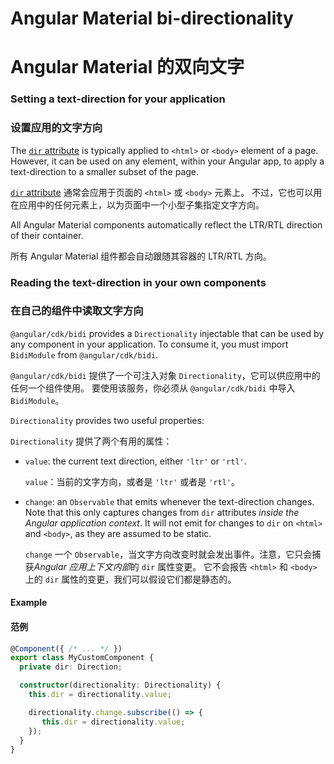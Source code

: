 # Angular Material bi-directionality

# Angular Material 的双向文字

### Setting a text-direction for your application

### 设置应用的文字方向

The [`dir` attribute](https://developer.mozilla.org/en-US/docs/Web/HTML/Global_attributes/dir)
is typically applied to `<html>` or `<body>` element of a page. However, it can be used on any
element, within your Angular app, to apply a text-direction to a smaller subset of the page.

[`dir` attribute](https://developer.mozilla.org/en-US/docs/Web/HTML/Global_attributes/dir) 通常会应用于页面的 `<html>` 或 `<body>` 元素上。
不过，它也可以用在应用中的任何元素上，以为页面中一个小型子集指定文字方向。

All Angular Material components automatically reflect the LTR/RTL direction
of their container.

所有 Angular Material 组件都会自动跟随其容器的 LTR/RTL 方向。

### Reading the text-direction in your own components

### 在自己的组件中读取文字方向

`@angular/cdk/bidi` provides a `Directionality` injectable that can be used by any component
in your application. To consume it, you must import `BidiModule` from `@angular/cdk/bidi`.

`@angular/cdk/bidi` 提供了一个可注入对象 `Directionality`，它可以供应用中的任何一个组件使用。
要使用该服务，你必须从 `@angular/cdk/bidi` 中导入 `BidiModule`。

`Directionality` provides two useful properties:

`Directionality` 提供了两个有用的属性：

* `value`: the current text direction, either `'ltr'` or `'rtl'`.

  `value`：当前的文字方向，或者是 `'ltr'` 或者是 `'rtl'`。

* `change`: an `Observable` that emits whenever the text-direction changes. Note that this only
captures changes from `dir` attributes _inside the Angular application context_. It will not
emit for changes to `dir` on `<html>` and `<body>`, as they are assumed to be static.

  `change` 一个 `Observable`，当文字方向改变时就会发出事件。注意，它只会捕获*Angular 应用上下文内部*的 `dir` 属性变更。
  它不会报告 `<html>` 和 `<body>` 上的 `dir` 属性的变更，我们可以假设它们都是静态的。

#### Example

#### 范例

```ts
@Component({ /* ... */ })
export class MyCustomComponent {
  private dir: Direction;

  constructor(directionality: Directionality) {
    this.dir = directionality.value;

    directionality.change.subscribe(() => {
       this.dir = directionality.value;
    });
  }
}
```
